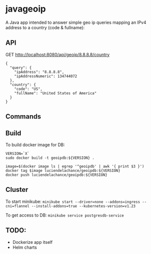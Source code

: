 # javageoip
A Java app intended to answer simple geo ip queries mapping an IPv4 address to a country (code & fullname):

## API
GET [http://localhost:8080/api/geoip/8.8.8.8/country](http://localhost:8080/api/geoip/8.8.8.8/country)

```
{
  "query": {
    "ipAddress": "8.8.8.8",
    "ipAddressNumeric": 134744072
  },
  "country": {
    "code": "US",
    "fullName": "United States of America"
  }
}
```

## Commands

## Build
To build docker image for DB:
```
VERSION=`X`
sudo docker build -t geoipdb:${VERSION} .

image=$(docker image ls | egrep '^geoipdb' | awk '{ print $3 }')
docker tag $image luciendelachance/geoipdb:${VERSION}
docker push luciendelachance/geoipdb:${VERSION}
```

## Cluster
To start minikube:
`minikube start --driver=none --addons=ingress --cni=flannel --install-addons=true --kubernetes-version=v1.23`

To get access to DB:
`minikube service postgresdb-service`


## TODO:
- Dockerize app itself 
- Helm charts